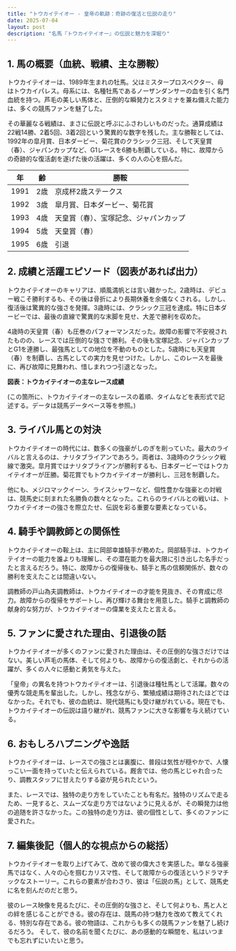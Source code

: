 ```yaml
---
title: "トウカイテイオー - 皇帝の軌跡：奇跡の復活と伝説の走り"
date: 2025-07-04
layout: post
description: "名馬『トウカイテイオー』の伝説と魅力を深堀り"
---
```


## 1. 馬の概要（血統、戦績、主な勝鞍）

トウカイテイオーは、1989年生まれの牡馬。父はミスタープロスペクター、母はトウカイパレス。母系には、名種牡馬であるノーザンダンサーの血を引く名門血統を持つ。芦毛の美しい馬体と、圧倒的な瞬発力とスタミナを兼ね備えた能力は、多くの競馬ファンを魅了した。

その華麗なる戦績は、まさに伝説と呼ぶにふさわしいものだった。通算成績は22戦14勝、2着5回、3着2回という驚異的な数字を残した。主な勝鞍としては、1992年の皐月賞、日本ダービー、菊花賞のクラシック三冠、そして天皇賞（春）、ジャパンカップなど、G1レースを6勝も制覇している。特に、故障からの奇跡的な復活劇を遂げた後の活躍は、多くの人の心を掴んだ。

| 年 | 齢 | 勝鞍 |
|---|---|---|
| 1991 | 2歳 |  京成杯2歳ステークス |
| 1992 | 3歳 | 皐月賞、日本ダービー、菊花賞 |
| 1993 | 4歳 | 天皇賞（春）、宝塚記念、ジャパンカップ |
| 1994 | 5歳 |  天皇賞（春） |
| 1995 | 6歳 |  引退 |


## 2. 成績と活躍エピソード（図表があれば出力）

トウカイテイオーのキャリアは、順風満帆とは言い難かった。2歳時は、デビュー戦こそ勝利するも、その後は骨折により長期休養を余儀なくされる。しかし、復活後は驚異的な強さを発揮。3歳時には、クラシック三冠を達成。特に日本ダービーでは、最後の直線で驚異的な末脚を見せ、大差で勝利を収めた。

4歳時の天皇賞（春）も圧巻のパフォーマンスだった。故障の影響で不安視されたものの、レースでは圧倒的な強さで勝利。その後も宝塚記念、ジャパンカップとG1を連勝し、最強馬としての地位を不動のものとした。5歳時にも天皇賞（春）を制覇し、古馬としての実力を見せつけた。しかし、このレースを最後に、再び故障に見舞われ、惜しまれつつ引退となった。

**図表：トウカイテイオーの主なレース成績**

(この箇所に、トウカイテイオーの主なレースの着順、タイムなどを表形式で記述する。データは競馬データベース等を参照。)


## 3. ライバル馬との対決

トウカイテイオーの時代には、数多くの強豪がしのぎを削っていた。最大のライバルと言えるのは、ナリタブライアンであろう。両者は、3歳時のクラシック戦線で激突。皐月賞ではナリタブライアンが勝利するも、日本ダービーではトウカイテイオーが圧勝。菊花賞でもトウカイテイオーが勝利し、三冠を制覇した。

他にも、メジロマックイーン、ライスシャワーなど、個性豊かな強豪との対戦は、競馬史に刻まれた名勝負の数々となった。これらのライバルとの戦いは、トウカイテイオーの強さを際立たせ、伝説を彩る重要な要素となっている。



## 4. 騎手や調教師との関係性

トウカイテイオーの鞍上は、主に岡部幸雄騎手が務めた。岡部騎手は、トウカイテイオーの能力を誰よりも理解し、その潜在能力を最大限に引き出した名手だったと言えるだろう。特に、故障からの復帰後も、騎手と馬の信頼関係が、数々の勝利を支えたことは間違いない。

調教師の戸山為夫調教師は、トウカイテイオーの才能を見抜き、その育成に尽力。故障からの復帰をサポートし、再び輝ける舞台を用意した。騎手と調教師の献身的な努力が、トウカイテイオーの偉業を支えたと言える。


## 5. ファンに愛された理由、引退後の話

トウカイテイオーが多くのファンに愛された理由は、その圧倒的な強さだけではない。美しい芦毛の馬体、そして何よりも、故障からの復活劇と、それからの活躍が、多くの人々に感動と勇気を与えた。

「皇帝」の異名を持つトウカイテイオーは、引退後は種牡馬として活躍。数々の優秀な競走馬を輩出した。しかし、残念ながら、繁殖成績は期待されたほどではなかった。それでも、彼の血統は、現代競馬にも受け継がれている。現在でも、トウカイテイオーの伝説は語り継がれ、競馬ファンに大きな影響を与え続けている。


## 6. おもしろハプニングや逸話

トウカイテイオーは、レースでの強さとは裏腹に、普段は気性が穏やかで、人懐っこい一面を持っていたと伝えられている。厩舎では、他の馬とじゃれ合ったり、調教スタッフに甘えたりする姿が見られたという。

また、レースでは、独特の走り方をしていたことも有名だ。独特のリズムで走るため、一見すると、スムーズな走り方ではないように見えるが、その瞬発力は他の追随を許さなかった。この独特の走り方は、彼の個性として、多くのファンに愛された。


## 7. 編集後記（個人的な視点からの総括）

トウカイテイオーを取り上げてみて、改めて彼の偉大さを実感した。単なる強豪馬ではなく、人々の心を掴むカリスマ性、そして故障からの復活というドラマチックなストーリー。これらの要素が合わさり、彼は「伝説の馬」として、競馬史に名を刻んだのだと思う。

彼のレース映像を見るたびに、その圧倒的な強さと、そして何よりも、馬と人との絆を感じることができる。彼の存在は、競馬の持つ魅力を改めて教えてくれる、特別な存在である。彼の物語は、これからも多くの競馬ファンを魅了し続けるだろう。  そして、彼の名前を聞くたびに、あの感動的な瞬間を、私はいつまでも忘れずにいたいと思う。
